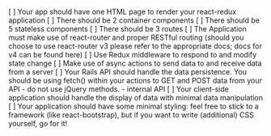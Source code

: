 [ ] Your app should have one HTML page to render your react-redux application
[ ] There should be 2 container components
[ ] There should be 5 stateless components
[ ] There should be 3 routes
[ ] The Application must make use of react-router and proper RESTful routing (should you choose to use react-router v3 please refer to the appropriate docs; docs for v4 can be found here)
[ ] Use Redux middleware to respond to and modify state change
[ ] Make use of async actions to send data to and receive data from a server
[ ] Your Rails API should handle the data persistence. You should be using fetch() within your actions to GET and POST data from your API - do not use jQuery methods. - internal API
[ ] Your client-side application should handle the display of data with minimal data manipulation
[ ] Your application should have some minimal styling: feel free to stick to a framework (like react-bootstrap), but if you want to write (additional) CSS yourself, go for it!
